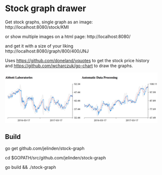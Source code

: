 # Stock graph drawer

Get stock graphs, single graph as an image: http://localhost:8080/stock/KMI

or show multiple images on a html page:
http://localhost:8080/

and get it with a size of your liking
http://localhost:8080/graph/800/400/JNJ

Uses https://github.com/doneland/yquotes to get the stock price history and
https://github.com/wcharczuk/go-chart to draw the graphs.

![screenshot](https://raw.githubusercontent.com/jelinden/stock-graph/master/screenshot.png)

## Build

go get github.com/jelinden/stock-graph

cd $GOPATH/src/github.com/jelinden/stock-graph

go build && ./stock-graph
